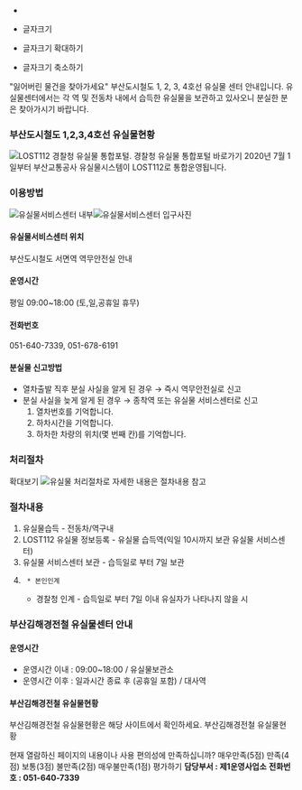   * 

  * 글자크기
  * 글자크기 확대하기
  * 글자크기 축소하기


"잃어버린 물건을 찾아가세요"
부산도시철도 1, 2, 3, 4호선 유실물 센터 안내입니다. 유실물센터에서는 각 역 및 전동차 내에서 습득한 유실물을 보관하고 있사오니 분실한 분은 찾아가시기 바랍니다.
### 부산도시철도 1,2,3,4호선 유실물현황
![LOST112 경찰청 유실물 통합포털. 경찰청 유실물 통합포털 바로가기](https://www.humetro.busan.kr/upload/default/lost112.jpg)
2020년 7월 1일부터 부산교통공사 유실물시스템이 LOST112로 통합운영됩니다.
### 이용방법
![유실물서비스센터 내부](https://www.humetro.busan.kr/homepage/default/img/Guide/lost03.jpg)![유실물서비스센터 입구사진](https://www.humetro.busan.kr/homepage/default/img/Guide/lost04.jpg)
#### 유실물서비스센터 위치
부산도시철도 서면역 역무안전실 안내
#### 운영시간
평일 09:00~18:00 (토,일,공휴일 휴무)
#### 전화번호
051-640-7339, 051-678-6191
#### 분실물 신고방법
  * 열차출발 직후 분실 사실을 알게 된 경우 → 즉시 역무안전실로 신고 
  * 분실 사실을 늦게 알게 된 경우 → 종착역 또는 유실물 서비스센터로 신고 
    1. 열차번호를 기억합니다.
    2. 하차시간을 기억합니다.
    3. 하차한 차량의 위치(몇 번째 칸)를 기억합니다. 


### 처리절차
확대보기 ![유실물 처리절차로 자세한 내용은 절차내용 참고](https://www.humetro.busan.kr/homepage/default/img/Guide/lost02.jpg)
### 절차내용
  1. 유실물습득 - 전동차/역구내
  2. LOST112 유실물 정보등록 - 유실물 습득역(익일 10시까지 보관 유실물 서비스센터)
  3. 유실물 서비스센터 보관 - 습득일로 부터 7일 보관
  4.      * 본인인계
     * 경찰청 인계 - 습득일로 부터 7일 이내 유실자가 나타나지 않을 시


### 부산김해경전철 유실물센터 안내
#### 운영시간
  * 운영시간 이내 : 09:00~18:00 / 유실물보관소
  * 운영시간 이후 : 일과시간 종료 후 (공휴일 포함) / 대사역


#### 부산김해경전철 유실물현황
부산김해경전철 유실물현황은 해당 사이트에서 확인하세요. 부산김해경전철 유실물현황 

현재 열람하신 페이지의 내용이나 사용 편의성에 만족하십니까?
     매우만족(5점)      만족(4점)      보통(3점)      불만족(2점)      매우불만족(1점) 평가하기
**담당부서 : 제1운영사업소**
**전화번호 : 051-640-7339**
